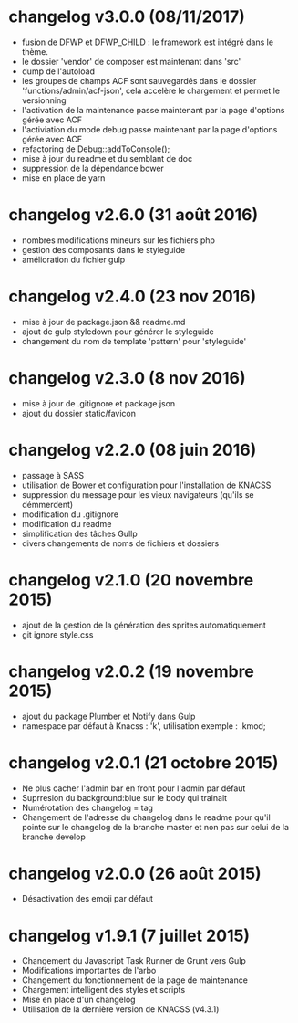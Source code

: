 
# changelog v3.0.0 (08/11/2017)
- fusion de DFWP et DFWP_CHILD : le framework est intégré dans le thème.
- le dossier 'vendor' de composer est maintenant dans 'src'
- dump de l'autoload
- les groupes de champs ACF sont sauvegardés dans le dossier 'functions/admin/acf-json', cela accelère le chargement et permet le versionning
- l'activation de la maintenance passe maintenant par la page d'options gérée avec ACF
- l'activiation du mode debug passe maintenant par la page d'options gérée avec ACF
- refactoring de Debug::addToConsole();
- mise à jour du readme et du semblant de doc
- suppression de la dépendance bower
- mise en place de yarn

# changelog v2.6.0 (31 août 2016)
- nombres modifications mineurs sur les fichiers php
- gestion des composants dans le styleguide 
- amélioration du fichier gulp

# changelog v2.4.0 (23 nov 2016)

- mise à jour de package.json && readme.md
- ajout de gulp styledown pour générer le styleguide
- changement du nom de template 'pattern' pour 'styleguide'

# changelog v2.3.0 (8 nov 2016)

- mise à jour de .gitignore et package.json
- ajout du dossier static/favicon

# changelog v2.2.0 (08 juin 2016)

- passage à SASS
- utilisation de Bower et configuration pour l'installation de KNACSS
- suppression du message pour les vieux navigateurs (qu'ils se démmerdent) 
- modification du .gitignore
- modification du readme
- simplification des tâches Gullp
- divers changements de noms de fichiers et dossiers

# changelog v2.1.0 (20 novembre 2015)

- ajout de la gestion de la génération des sprites automatiquement
- git ignore style.css

# changelog v2.0.2 (19 novembre 2015)

- ajout du package Plumber et Notify dans Gulp
- namespace par défaut à Knacss : 'k', utilisation exemple : .kmod;

# changelog v2.0.1 (21 octobre 2015)

- Ne plus cacher l'admin bar en front pour l'admin par défaut
- Suprresion du background:blue sur le body qui trainait
- Numérotation des changelog = tag
- Changement de l'adresse du changelog dans le readme pour qu'il pointe sur le changelog de la branche master et non pas sur celui de la branche develop

# changelog v2.0.0 (26 août 2015)

- Désactivation des emoji par défaut

# changelog v1.9.1 (7 juillet 2015)

- Changement du Javascript Task Runner de Grunt vers Gulp
- Modifications importantes de l'arbo
- Changement du fonctionnement de la page de maintenance
- Chargement intelligent des styles et scripts
- Mise en place d'un changelog
- Utilisation de la dernière version de KNACSS (v4.3.1)
